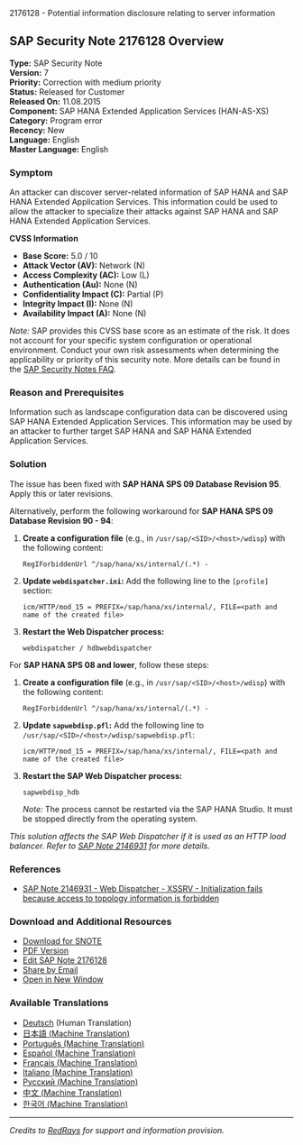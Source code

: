 2176128 - Potential information disclosure relating to server information

## SAP Security Note 2176128 Overview

**Type:** SAP Security Note  
**Version:** 7  
**Priority:** Correction with medium priority  
**Status:** Released for Customer  
**Released On:** 11.08.2015  
**Component:** SAP HANA Extended Application Services (HAN-AS-XS)  
**Category:** Program error  
**Recency:** New  
**Language:** English  
**Master Language:** English

### Symptom
An attacker can discover server-related information of SAP HANA and SAP HANA Extended Application Services. This information could be used to allow the attacker to specialize their attacks against SAP HANA and SAP HANA Extended Application Services.

**CVSS Information**  
- **Base Score:** 5.0 / 10  
- **Attack Vector (AV):** Network (N)  
- **Access Complexity (AC):** Low (L)  
- **Authentication (Au):** None (N)  
- **Confidentiality Impact (C):** Partial (P)  
- **Integrity Impact (I):** None (N)  
- **Availability Impact (A):** None (N)

*Note:* SAP provides this CVSS base score as an estimate of the risk. It does not account for your specific system configuration or operational environment. Conduct your own risk assessments when determining the applicability or priority of this security note. More details can be found in the [SAP Security Notes FAQ](https://me.sap.com/support/securitynotes).

### Reason and Prerequisites
Information such as landscape configuration data can be discovered using SAP HANA Extended Application Services. This information may be used by an attacker to further target SAP HANA and SAP HANA Extended Application Services.

### Solution
The issue has been fixed with **SAP HANA SPS 09 Database Revision 95**. Apply this or later revisions.

Alternatively, perform the following workaround for **SAP HANA SPS 09 Database Revision 90 - 94**:

1. **Create a configuration file** (e.g., in `/usr/sap/<SID>/<host>/wdisp`) with the following content:
    ```
    RegIForbiddenUrl ^/sap/hana/xs/internal/(.*) -
    ```
2. **Update `webdispatcher.ini`:**
    Add the following line to the `[profile]` section:
    ```
    icm/HTTP/mod_15 = PREFIX=/sap/hana/xs/internal/, FILE=<path and name of the created file>
    ```
3. **Restart the Web Dispatcher process:**
    ```
    webdispatcher / hdbwebdispatcher
    ```

For **SAP HANA SPS 08 and lower**, follow these steps:

1. **Create a configuration file** (e.g., in `/usr/sap/<SID>/<host>/wdisp`) with the following content:
    ```
    RegIForbiddenUrl ^/sap/hana/xs/internal/(.*) -
    ```
2. **Update `sapwebdisp.pfl`:**
    Add the following line to `/usr/sap/<SID>/<host>/wdisp/sapwebdisp.pfl`:
    ```
    icm/HTTP/mod_15 = PREFIX=/sap/hana/xs/internal/, FILE=<path and name of the created file>
    ```
3. **Restart the SAP Web Dispatcher process:**
    ```
    sapwebdisp_hdb
    ```
    *Note:* The process cannot be restarted via the SAP HANA Studio. It must be stopped directly from the operating system.

*This solution affects the SAP Web Dispatcher if it is used as an HTTP load balancer. Refer to [SAP Note 2146931](https://me.sap.com/notes/2146931) for more details.*

### References
- [SAP Note 2146931 - Web Dispatcher - XSSRV - Initialization fails because access to topology information is forbidden](https://me.sap.com/notes/2146931)

### Download and Additional Resources
- [Download for SNOTE](https://notesdownloads.sap.com/note/0040000018081002017)
- [PDF Version](https://me.sap.com/support/sfm/notes/print/0002176128?language=en-US&token=9EDF89771671D6A1DC5A1CA8E5FA0574)
- [Edit SAP Note 2176128](https://me.sap.com/support/notes/edit/0002176128)
- [Share by Email](mailto:?subject=SAP%20Security%20Note%202176128&body=Check%20out%20this%20SAP%20Security%20Note%3A%20https://me.sap.com/notes/2176128)
- [Open in New Window](https://me.sap.com/notes/2176128)

### Available Translations
- [Deutsch](https://me.sap.com/notes/0002176128/D) (Human Translation)
- [日本語 (Machine Translation)](https://me.sap.com/notes/0002176128/J)
- [Português (Machine Translation)](https://me.sap.com/notes/0002176128/P)
- [Español (Machine Translation)](https://me.sap.com/notes/0002176128/S)
- [Français (Machine Translation)](https://me.sap.com/notes/0002176128/F)
- [Italiano (Machine Translation)](https://me.sap.com/notes/0002176128/I)
- [Русский (Machine Translation)](https://me.sap.com/notes/0002176128/R)
- [中文 (Machine Translation)](https://me.sap.com/notes/0002176128/1)
- [한국어 (Machine Translation)](https://me.sap.com/notes/0002176128/3)

---

*Credits to [RedRays](https://redrays.io) for support and information provision.*